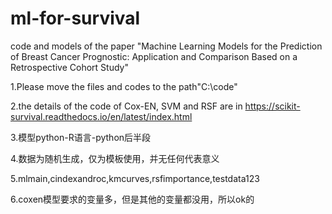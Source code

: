 # ml-for-survival
code and models of the paper "Machine Learning Models for the Prediction of Breast Cancer Prognostic: Application and Comparison Based on a Retrospective Cohort Study"

1.Please move the files and codes to the path"C:\code"

2.the details of the code of Cox-EN, SVM and RSF are in https://scikit-survival.readthedocs.io/en/latest/index.html

3.模型python-R语言-python后半段

4.数据为随机生成，仅为模板使用，并无任何代表意义

5.mlmain,cindexandroc,kmcurves,rsfimportance,testdata123

6.coxen模型要求的变量多，但是其他的变量都没用，所以ok的

